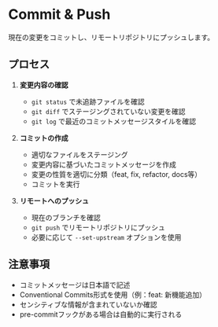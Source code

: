 # Commit & Push

現在の変更をコミットし、リモートリポジトリにプッシュします。

## プロセス

1. **変更内容の確認**
   - `git status` で未追跡ファイルを確認
   - `git diff` でステージングされていない変更を確認
   - `git log` で最近のコミットメッセージスタイルを確認

2. **コミットの作成**
   - 適切なファイルをステージング
   - 変更内容に基づいたコミットメッセージを作成
   - 変更の性質を適切に分類（feat, fix, refactor, docs等）
   - コミットを実行

3. **リモートへのプッシュ**
   - 現在のブランチを確認
   - `git push` でリモートリポジトリにプッシュ
   - 必要に応じて `--set-upstream` オプションを使用

## 注意事項

- コミットメッセージは日本語で記述
- Conventional Commits形式を使用（例：feat: 新機能追加）
- センシティブな情報が含まれていないか確認
- pre-commitフックがある場合は自動的に実行される